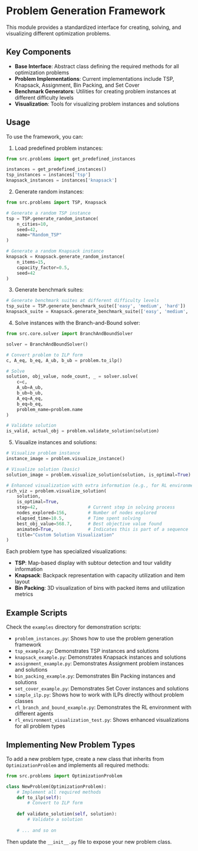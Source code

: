 # Problem Generation Framework

This module provides a standardized interface for creating, solving, and visualizing different optimization problems.

## Key Components

- **Base Interface**: Abstract class defining the required methods for all optimization problems
- **Problem Implementations**: Current implementations include TSP, Knapsack, Assignment, Bin Packing, and Set Cover
- **Benchmark Generators**: Utilities for creating problem instances at different difficulty levels
- **Visualization**: Tools for visualizing problem instances and solutions

## Usage

To use the framework, you can:

1. Load predefined problem instances:

```python
from src.problems import get_predefined_instances

instances = get_predefined_instances()
tsp_instances = instances['tsp']
knapsack_instances = instances['knapsack']
```

2. Generate random instances:

```python
from src.problems import TSP, Knapsack

# Generate a random TSP instance
tsp = TSP.generate_random_instance(
    n_cities=10,
    seed=42,
    name="Random_TSP"
)

# Generate a random Knapsack instance
knapsack = Knapsack.generate_random_instance(
    n_items=15,
    capacity_factor=0.5,
    seed=42
)
```

3. Generate benchmark suites:

```python
# Generate benchmark suites at different difficulty levels
tsp_suite = TSP.generate_benchmark_suite(['easy', 'medium', 'hard'])
knapsack_suite = Knapsack.generate_benchmark_suite(['easy', 'medium', 'hard'])
```

4. Solve instances with the Branch-and-Bound solver:

```python
from src.core.solver import BranchAndBoundSolver

solver = BranchAndBoundSolver()

# Convert problem to ILP form
c, A_eq, b_eq, A_ub, b_ub = problem.to_ilp()

# Solve
solution, obj_value, node_count, _ = solver.solve(
    c=c,
    A_ub=A_ub,
    b_ub=b_ub,
    A_eq=A_eq,
    b_eq=b_eq,
    problem_name=problem.name
)

# Validate solution
is_valid, actual_obj = problem.validate_solution(solution)
```

5. Visualize instances and solutions:

```python
# Visualize problem instance
instance_image = problem.visualize_instance()

# Visualize solution (basic)
solution_image = problem.visualize_solution(solution, is_optimal=True)

# Enhanced visualization with extra information (e.g., for RL environments)
rich_viz = problem.visualize_solution(
    solution,
    is_optimal=True,
    step=42,                   # Current step in solving process
    nodes_explored=156,        # Number of nodes explored
    elapsed_time=10.5,         # Time spent solving
    best_obj_value=568.7,      # Best objective value found
    animated=True,             # Indicates this is part of a sequence
    title="Custom Solution Visualization"
)
```

Each problem type has specialized visualizations:
- **TSP**: Map-based display with subtour detection and tour validity information
- **Knapsack**: Backpack representation with capacity utilization and item layout
- **Bin Packing**: 3D visualization of bins with packed items and utilization metrics

## Example Scripts

Check the `examples` directory for demonstration scripts:

- `problem_instances.py`: Shows how to use the problem generation framework
- `tsp_example.py`: Demonstrates TSP instances and solutions
- `knapsack_example.py`: Demonstrates Knapsack instances and solutions
- `assignment_example.py`: Demonstrates Assignment problem instances and solutions
- `bin_packing_example.py`: Demonstrates Bin Packing instances and solutions
- `set_cover_example.py`: Demonstrates Set Cover instances and solutions
- `simple_ilp.py`: Shows how to work with ILPs directly without problem classes
- `rl_branch_and_bound_example.py`: Demonstrates the RL environment with different agents
- `rl_environment_visualization_test.py`: Shows enhanced visualizations for all problem types

## Implementing New Problem Types

To add a new problem type, create a new class that inherits from `OptimizationProblem` and implements all required methods:

```python
from src.problems import OptimizationProblem

class NewProblem(OptimizationProblem):
    # Implement all required methods
    def to_ilp(self):
        # Convert to ILP form
        
    def validate_solution(self, solution):
        # Validate a solution
        
    # ... and so on
```

Then update the `__init__.py` file to expose your new problem class.